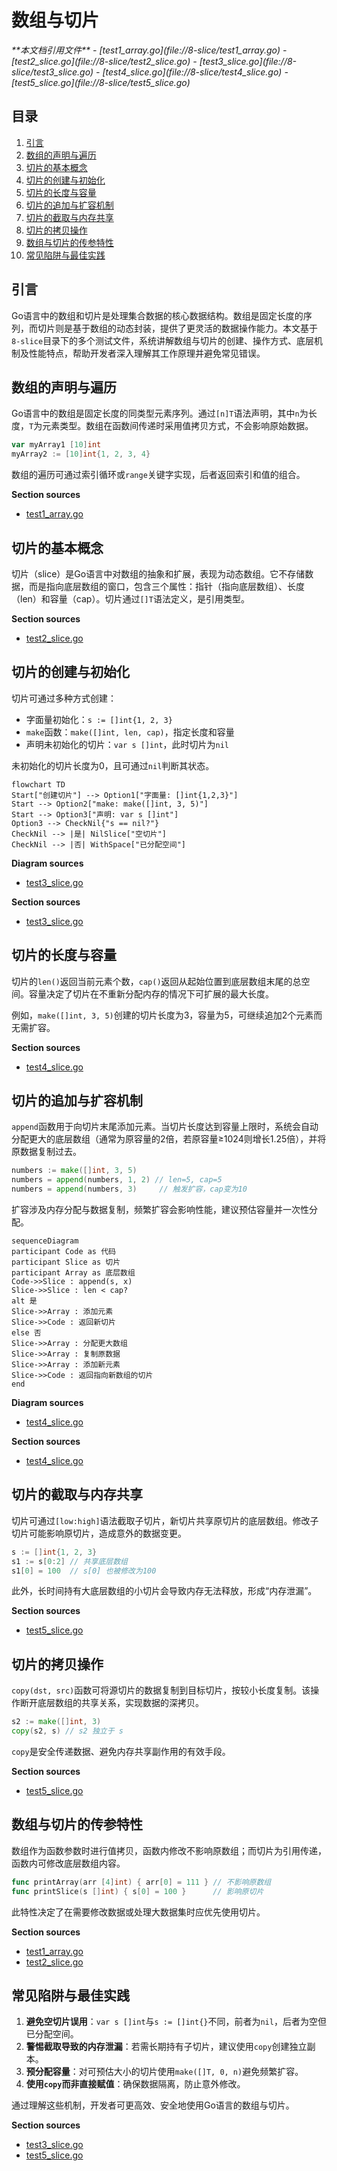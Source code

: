 # 数组与切片

<cite>
**本文档引用文件**  
- [test1_array.go](file://8-slice/test1_array.go)
- [test2_slice.go](file://8-slice/test2_slice.go)
- [test3_slice.go](file://8-slice/test3_slice.go)
- [test4_slice.go](file://8-slice/test4_slice.go)
- [test5_slice.go](file://8-slice/test5_slice.go)
</cite>

## 目录
1. [引言](#引言)
2. [数组的声明与遍历](#数组的声明与遍历)
3. [切片的基本概念](#切片的基本概念)
4. [切片的创建与初始化](#切片的创建与初始化)
5. [切片的长度与容量](#切片的长度与容量)
6. [切片的追加与扩容机制](#切片的追加与扩容机制)
7. [切片的截取与内存共享](#切片的截取与内存共享)
8. [切片的拷贝操作](#切片的拷贝操作)
9. [数组与切片的传参特性](#数组与切片的传参特性)
10. [常见陷阱与最佳实践](#常见陷阱与最佳实践)

## 引言
Go语言中的数组和切片是处理集合数据的核心数据结构。数组是固定长度的序列，而切片则是基于数组的动态封装，提供了更灵活的数据操作能力。本文基于`8-slice`目录下的多个测试文件，系统讲解数组与切片的创建、操作方式、底层机制及性能特点，帮助开发者深入理解其工作原理并避免常见错误。

## 数组的声明与遍历
Go语言中的数组是固定长度的同类型元素序列。通过`[n]T`语法声明，其中`n`为长度，`T`为元素类型。数组在函数间传递时采用值拷贝方式，不会影响原始数据。

```go
var myArray1 [10]int
myArray2 := [10]int{1, 2, 3, 4}
```

数组的遍历可通过索引循环或`range`关键字实现，后者返回索引和值的组合。

**Section sources**
- [test1_array.go](file://8-slice/test1_array.go#L1-L41)

## 切片的基本概念
切片（slice）是Go语言中对数组的抽象和扩展，表现为动态数组。它不存储数据，而是指向底层数组的窗口，包含三个属性：指针（指向底层数组）、长度（len）和容量（cap）。切片通过`[]T`语法定义，是引用类型。

**Section sources**
- [test2_slice.go](file://8-slice/test2_slice.go#L1-L27)

## 切片的创建与初始化
切片可通过多种方式创建：
- 字面量初始化：`s := []int{1, 2, 3}`
- `make`函数：`make([]int, len, cap)`，指定长度和容量
- 声明未初始化的切片：`var s []int`，此时切片为`nil`

未初始化的切片长度为0，且可通过`nil`判断其状态。

```mermaid
flowchart TD
Start["创建切片"] --> Option1["字面量: []int{1,2,3}"]
Start --> Option2["make: make([]int, 3, 5)"]
Start --> Option3["声明: var s []int"]
Option3 --> CheckNil{"s == nil?"}
CheckNil --> |是| NilSlice["空切片"]
CheckNil --> |否| WithSpace["已分配空间"]
```

**Diagram sources**
- [test3_slice.go](file://8-slice/test3_slice.go#L1-L27)

**Section sources**
- [test3_slice.go](file://8-slice/test3_slice.go#L1-L27)

## 切片的长度与容量
切片的`len()`返回当前元素个数，`cap()`返回从起始位置到底层数组末尾的总空间。容量决定了切片在不重新分配内存的情况下可扩展的最大长度。

例如，`make([]int, 3, 5)`创建的切片长度为3，容量为5，可继续追加2个元素而无需扩容。

**Section sources**
- [test4_slice.go](file://8-slice/test4_slice.go#L5-L30)

## 切片的追加与扩容机制
`append`函数用于向切片末尾添加元素。当切片长度达到容量上限时，系统会自动分配更大的底层数组（通常为原容量的2倍，若原容量≥1024则增长1.25倍），并将原数据复制过去。

```go
numbers := make([]int, 3, 5)
numbers = append(numbers, 1, 2) // len=5, cap=5
numbers = append(numbers, 3)     // 触发扩容，cap变为10
```

扩容涉及内存分配与数据复制，频繁扩容会影响性能，建议预估容量并一次性分配。

```mermaid
sequenceDiagram
participant Code as 代码
participant Slice as 切片
participant Array as 底层数组
Code->>Slice : append(s, x)
Slice->>Slice : len < cap?
alt 是
Slice->>Array : 添加元素
Slice->>Code : 返回新切片
else 否
Slice->>Array : 分配更大数组
Slice->>Array : 复制原数据
Slice->>Array : 添加新元素
Slice->>Code : 返回指向新数组的切片
end
```

**Diagram sources**
- [test4_slice.go](file://8-slice/test4_slice.go#L1-L30)

**Section sources**
- [test4_slice.go](file://8-slice/test4_slice.go#L1-L30)

## 切片的截取与内存共享
切片可通过`[low:high]`语法截取子切片，新切片共享原切片的底层数组。修改子切片可能影响原切片，造成意外的数据变更。

```go
s := []int{1, 2, 3}
s1 := s[0:2] // 共享底层数组
s1[0] = 100  // s[0] 也被修改为100
```

此外，长时间持有大底层数组的小切片会导致内存无法释放，形成“内存泄漏”。

**Section sources**
- [test5_slice.go](file://8-slice/test5_slice.go#L1-L26)

## 切片的拷贝操作
`copy(dst, src)`函数可将源切片的数据复制到目标切片，按较小长度复制。该操作断开底层数组的共享关系，实现数据的深拷贝。

```go
s2 := make([]int, 3)
copy(s2, s) // s2 独立于 s
```

`copy`是安全传递数据、避免内存共享副作用的有效手段。

**Section sources**
- [test5_slice.go](file://8-slice/test5_slice.go#L1-L26)

## 数组与切片的传参特性
数组作为函数参数时进行值拷贝，函数内修改不影响原数组；而切片为引用传递，函数内可修改底层数组内容。

```go
func printArray(arr [4]int) { arr[0] = 111 } // 不影响原数组
func printSlice(s []int) { s[0] = 100 }      // 影响原切片
```

此特性决定了在需要修改数据或处理大数据集时应优先使用切片。

**Section sources**
- [test1_array.go](file://8-slice/test1_array.go#L4-L12)
- [test2_slice.go](file://8-slice/test2_slice.go#L4-L10)

## 常见陷阱与最佳实践
1. **避免空切片误用**：`var s []int`与`s := []int{}`不同，前者为`nil`，后者为空但已分配空间。
2. **警惕截取导致的内存泄漏**：若需长期持有子切片，建议使用`copy`创建独立副本。
3. **预分配容量**：对可预估大小的切片使用`make([]T, 0, n)`避免频繁扩容。
4. **使用`copy`而非直接赋值**：确保数据隔离，防止意外修改。

通过理解这些机制，开发者可更高效、安全地使用Go语言的数组与切片。

**Section sources**
- [test3_slice.go](file://8-slice/test3_slice.go#L1-L27)
- [test5_slice.go](file://8-slice/test5_slice.go#L1-L26)